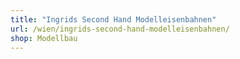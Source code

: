 ```yaml
---
title: "Ingrids Second Hand Modelleisenbahnen"
url: /wien/ingrids-second-hand-modelleisenbahnen/
shop: Modellbau
---
```

